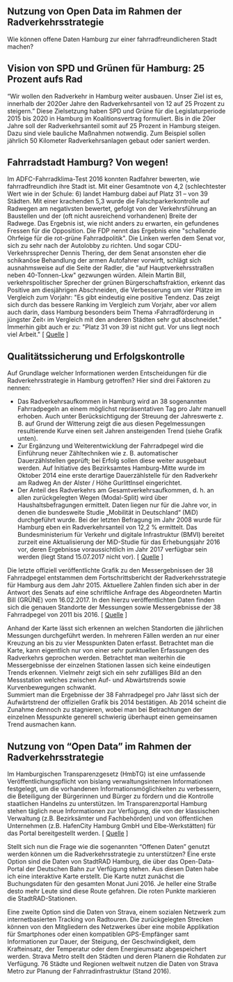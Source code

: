 ## Nutzung von Open Data im Rahmen der Radverkehrsstrategie
Wie können offene Daten Hamburg zur einer fahrradfreundlicheren Stadt machen?

## Vision von SPD und Grünen für Hamburg: 25 Prozent aufs Rad

“Wir wollen den Radverkehr in Hamburg weiter ausbauen. Unser Ziel ist es, innerhalb der 2020er Jahre den Radverkehrsanteil von 12 auf 25 Prozent zu steigern.” Diese Zielsetzung haben SPD und Grüne für die Legislaturperiode 2015 bis 2020 in Hamburg im Koalitionsvertrag formuliert. Bis in die 20er Jahre soll der Radverkehrsanteil somit auf 25 Prozent in Hamburg steigen. Dazu sind viele bauliche Maßnahmen notwendig. Zum Beispiel sollen jährlich 50 Kilometer Radverkehrsanlagen gebaut oder saniert werden.

## Fahrradstadt Hamburg? Von wegen!

Im ADFC-Fahrradklima-Test 2016 konnten Radfahrer bewerten, wie fahrradfreundlich ihre Stadt ist. Mit einer Gesamtnote von 4,2 (schlechtester Wert wie in der Schule: 6) landet Hamburg dabei auf Platz 31 – von 39 Städten. Mit einer krachenden 5,3 wurde die Falschparkerkontrolle auf Radwegen am negativsten bewertet, gefolgt von der Verkehrsführung an Baustellen und der (oft nicht ausreichend vorhandenen) Breite der Radwege. Das Ergebnis ist, wie nicht anders zu erwarten, ein gefundenes Fressen für die Opposition. Die FDP nennt das Ergebnis eine "schallende Ohrfeige für die rot-grüne Fahrradpolitik". Die Linken werfen dem Senat vor, sich zu sehr nach der Autolobby zu richten. Und sogar CDU-Verkehrssprecher Dennis Thering, der dem Senat ansonsten eher die schikanöse Behandlung der armen Autofahrer vorwirft, schlägt sich ausnahmsweise auf die Seite der Radler, die "auf Hauptverkehrsstraßen neben 40-Tonnen-Lkw" gezwungen würden. Allein Martin Bill, verkehrspolitischer Sprecher der grünen Bürgerschaftsfraktion, erkennt das Positive am diesjährigen Abschneiden, die Verbesserung um vier Plätze im Vergleich zum Vorjahr: "Es gibt eindeutig eine positive Tendenz. Das zeigt sich durch das bessere Ranking im Vergleich zum Vorjahr, aber vor allem auch darin, dass Hamburg besonders beim Thema ›Fahrradförderung in jüngster Zeit‹ im Vergleich mit den anderen Städten sehr gut abschneidet." Immerhin gibt auch er zu: "Platz 31 von 39 ist nicht gut. Vor uns liegt noch viel Arbeit." [ [Quelle](http://www.zeit.de/hamburg/stadtleben/2017-05/elbvertiefung-22-05-2017 ) ]
 
## Qualitätssicherung und Erfolgskontrolle
Auf Grundlage welcher Informationen werden Entscheidungen für die Radverkehrsstrategie in Hamburg getroffen? Hier sind drei Faktoren zu nennen:
 + Das Radverkehrsaufkommen in Hamburg wird an 38 sogenannten Fahrradpegeln an einem möglichst repräsentativen Tag pro Jahr manuell erhoben. Auch unter Berücksichtigung der Streuung der Jahreswerte z. B. auf Grund der Witterung zeigt die aus diesen Pegelmessungen resultierende Kurve einen seit Jahren ansteigenden Trend (siehe Grafik unten).
  + Zur Ergänzung und Weiterentwicklung der Fahrradpegel wird die Einführung neuer Zähltechniken wie z. B. automatischer Dauerzählstellen geprüft; bei Erfolg sollen diese weiter ausgebaut werden. Auf Initiative des Bezirksamtes Hamburg-Mitte wurde im Oktober 2014 eine erste derartige Dauerzählstelle für den Radverkehr am Radweg An der Alster / Höhe GurlittInsel eingerichtet.
 + Der Anteil des Radverkehrs am Gesamtverkehrsaufkommen, d. h. an allen zurückgelegten Wegen (Modal-Split) wird über Haushaltsbefragungen ermittelt. Daten liegen nur für die Jahre vor, in denen die bundesweite Studie „Mobilität in Deutschland“ (MiD) durchgeführt wurde. Bei der letzten Befragung im Jahr 2008 wurde für Hamburg eben ein Radverkehrsanteil von 12,2 % ermittelt. Das Bundesministerium für Verkehr und digitale Infrastruktur (BMVI) bereitet zurzeit eine Aktualisierung der MiD-Studie für das Erhebungsjahr 2016 vor, deren Ergebnisse voraussichtlich im Jahr 2017 verfügbar sein werden (liegt Stand 15.07.2017 nicht vor). [ [Quelle](http://www.hamburg.de/contentblob/4538022/f80b2806d74a33dba4f404dd319d10ce/data/fortschrittsbericht-2015.pdf) ]
  
Die letzte offiziell veröffentlichte Grafik zu den Messergebnissen der 38 Fahrradpegel entstammen dem  Fortschrittsbericht der Radverkehrsstrategie für Hamburg aus dem Jahr 2015. Aktuellere Zahlen finden sich aber in der Antwort des Senats auf eine schriftliche Anfrage des Abgeordneten Martin Bill (GRÜNE) vom 16.02.2017. In den hierzu veröffentlichten Daten finden sich die genauen Standorte der Messungen sowie Messergebnisse der 38 Fahrradpegel von 2011 bis 2016. [ [Quelle](https://kleineanfragen.de/hamburg/21/8015-hamburger-fahrradpegel-messungen-2016) ]

Anhand der Karte lässt sich erkennen an welchen Standorten die jährlichen Messungen durchgeführt werden. In mehreren Fällen werden an nur einer Kreuzung an bis zu vier Messpunkten Daten erfasst. Betrachtet man die Karte, kann eigentlich nur von einer sehr punktuellen Erfassungen des Radverkehrs geprochen werden. Betrachtet man weiterhin die Messergebnisse der einzelnen Stationen lassen sich keine eindeutigen Trends erkennen. Vielmehr zeigt sich ein sehr zufälliges Bild an den Messstation welches zwischen Auf- und Abwärtstrends sowie Kurvenbewegungen schwankt.                                      
Summiert man die Ergebnisse der 38 Fahrradpegel pro Jahr lässt sich der Aufwärtstrend der offiziellen Grafik bis 2014 bestätigen. Ab 2014 scheint die Zunahme dennoch zu stagnieren, wobei man bei Betrachtungen der einzelnen Messpunkte generell schwierig überhaupt einen gemeinsamen Trend ausmachen kann.

## Nutzung von “Open Data” im Rahmen der  Radverkehrsstrategie
Im Hamburgischen Transparenzgesetz (HmbTG) ist eine umfassende Veröffentlichungspflicht von bislang verwaltungsinternen Informationen festgelegt, um die vorhandenen Informationsmöglichkeiten zu verbessern, die Beteiligung der Bürgerinnen und Bürger zu fördern und die Kontrolle staatlichen Handelns zu unterstützen. Im Transparenzportal Hamburg stehen täglich neue Informationen zur Verfügung, die von der klassischen Verwaltung (z.B. Bezirksämter und Fachbehörden) und von öffentlichen Unternehmen (z.B. HafenCity Hamburg GmbH und Elbe-Werkstätten) für das Portal bereitgestellt werden. [ [Quelle](http://www.hamburg.de/bkm/transparenzportal/) ]

Stellt sich nun die Frage wie die sogenannten “Offenen Daten” genutzt werden können um die Radverkehrsstrategie zu unterstützen? Eine erste Option sind die Daten von StadtRAD Hamburg, die über das Open-Data-Portal der Deutschen Bahn zur Verfügung stehen. Aus diesen Daten habe ich eine interaktive Karte erstellt. Die Karte nutzt zunächst die Buchungsdaten für den gesamten Monat Juni 2016. Je heller eine Straße desto mehr Leute sind diese Route gefahren. Die roten Punkte markieren die StadtRAD-Stationen.

Eine zweite Option sind die Daten von Strava, einem sozialen Netzwerk zum internetbasierten Tracking von Radtouren. Die zurückgelegten Strecken können von den Mitgliedern des Netzwerkes über eine mobile Applikation für Smartphones oder einen kompatiblen GPS-Empfänger samt Informationen zur Dauer, der Steigung, der Geschwindigkeit, dem Krafteinsatz, der Temperatur oder dem Energieumsatz abgespeichert werden. Strava Metro stellt den Städten und deren Planern die Rohdaten zur Verfügung. 76 Städte und Regionen weltweit nutzen die Daten von Strava Metro zur Planung der Fahrradinfrastruktur (Stand 2016).
